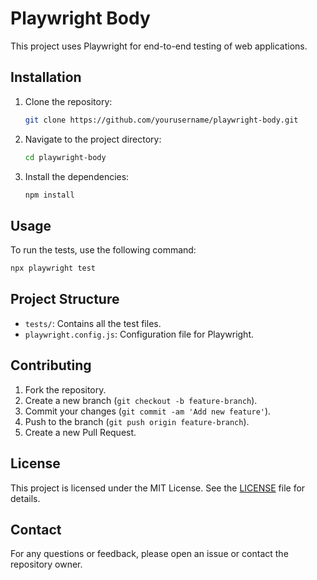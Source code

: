 # Playwright Body

This project uses Playwright for end-to-end testing of web applications.

## Installation

1. Clone the repository:
    ```sh
    git clone https://github.com/yourusername/playwright-body.git
    ```
2. Navigate to the project directory:
    ```sh
    cd playwright-body
    ```
3. Install the dependencies:
    ```sh
    npm install
    ```

## Usage

To run the tests, use the following command:
```sh
npx playwright test
```

## Project Structure

- `tests/`: Contains all the test files.
- `playwright.config.js`: Configuration file for Playwright.

## Contributing

1. Fork the repository.
2. Create a new branch (`git checkout -b feature-branch`).
3. Commit your changes (`git commit -am 'Add new feature'`).
4. Push to the branch (`git push origin feature-branch`).
5. Create a new Pull Request.

## License

This project is licensed under the MIT License. See the [LICENSE](LICENSE) file for details.

## Contact

For any questions or feedback, please open an issue or contact the repository owner.
